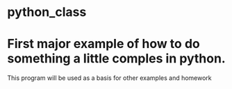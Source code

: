 # python_class
# First major example of how to do something a little comples in python.
This program will be used as a basis for other examples and homework
